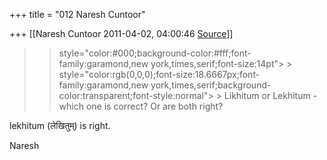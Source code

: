 +++
title = "012 Naresh Cuntoor"

+++
[[Naresh Cuntoor	2011-04-02, 04:00:46 [Source](https://groups.google.com/g/samskrita/c/Fo2z2hYBUt8)]]



  

> 
> >  style="color:#000;background-color:#fff;font-family:garamond,new york,times,serif;font-size:14pt"> >
>  style="color:rgb(0,0,0);font-size:18.6667px;font-family:garamond,new york,times,serif;background-color:transparent;font-style:normal"> >
> Likhitum or Lekhitum - which one is correct? Or are both right?  
> > 
> > 
> >   
> > 
> > 
> > 

lekhitum (लेखितुम्) is right.  
  
Naresh  


